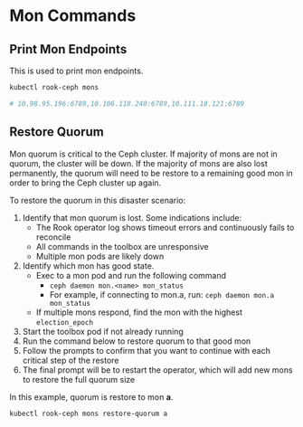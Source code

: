 # Mon Commands

## Print Mon Endpoints

This is used to print mon endpoints.

```bash
kubectl rook-ceph mons

# 10.98.95.196:6789,10.106.118.240:6789,10.111.18.121:6789
```

## Restore Quorum

Mon quorum is critical to the Ceph cluster. If majority of mons are not in quorum,
the cluster will be down. If the majority of mons are also lost permanently,
the quorum will need to be restore to a remaining good mon in order to bring
the Ceph cluster up again.

To restore the quorum in this disaster scenario:

1. Identify that mon quorum is lost. Some indications include:
   - The Rook operator log shows timeout errors and continuously fails to reconcile
   - All commands in the toolbox are unresponsive
   - Multiple mon pods are likely down
2. Identify which mon has good state.
   - Exec to a mon pod and run the following command
     - `ceph daemon mon.<name> mon_status`
     - For example, if connecting to mon.a, run: `ceph daemon mon.a mon_status`
   - If multiple mons respond, find the mon with the highest `election_epoch`
3. Start the toolbox pod if not already running
4. Run the command below to restore quorum to that good mon
5. Follow the prompts to confirm that you want to continue with each critical step of the restore
6. The final prompt will be to restart the operator, which will add new mons to restore the full quorum size

In this example, quorum is restore to mon **a**.

```bash
kubectl rook-ceph mons restore-quorum a
```

